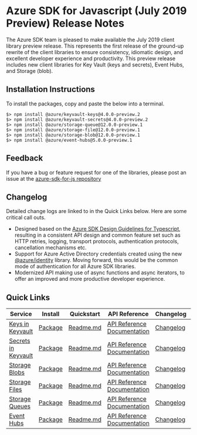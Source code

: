 # Azure SDK for Javascript (July 2019 Preview) Release Notes

The Azure SDK team is pleased to make available the July 2019 client library preview release. This represents the first release of the ground-up rewrite of the client libraries to ensure consistency, idiomatic design, and excellent developer experience and productivity. This preview release includes new client libraries for Key Vault (keys and secrets), Event Hubs, and Storage (blob).

## Installation Instructions
To install the packages, copy and paste the below into a terminal.
  
    $> npm install @azure/keyvault-keys@4.0.0-preview.2
    $> npm install @azure/keyvault-secrets@4.0.0-preview.2
    $> npm install @azure/storage-queue@12.0.0-preview.1
    $> npm install @azure/storage-file@12.0.0-preview.1
    $> npm install @azure/storage-blob@12.0.0-preview.1
    $> npm install @azure/event-hubs@5.0.0-preview.1

## Feedback
If you have a bug or feature request for one of the libraries, please post an issue at the [azure-sdk-for-js repository](https://github.com/azure/azure-sdk-for-js/issues)

## Changelog
Detailed change logs are linked to in the Quick Links below. Here are some critical call outs.

- Designed based on the [Azure SDK Design Guidelines for Typescript](https://azuresdkspecs.z5.web.core.windows.net/TypeScriptSpec.html), 
resulting in a consistent API design and common feature set such as HTTP retries, logging, transport protocols, authentication protocols, cancellation mechanisms etc.
- Support for Azure Active Directory credentials created using the new [@azure/identity](https://www.npmjs.com/package/@azure/identity) library. Moving forward, this would be the common mode of authentication for all Azure SDK libraries.
- Modernized API making use of async functions and async iterators, to offer an improved and more productive developer experience.


## Quick Links
| Service  | Install | Quickstart |  API Reference | Changelog | Samples
| -- | -- | -- | -- | -- | -- |
| [Keys in Keyvault](https://azure.microsoft.com/en-us/services/key-vault/) | [Package](https://www.npmjs.com/package/@azure/keyvault-keys) | [Readme.md](https://github.com/Azure/azure-sdk-for-js/tree/master/sdk/keyvault/keyvault-keys) | [API Reference Documentation](https://azure.github.io/azure-sdk-for-js/keyvault-keys) | [Changelog](https://github.com/Azure/azure-sdk-for-js/releases/tag/%40azure%2Fkeyvault-keys_4.0.0-preview.2)  | [Samples](https://github.com/Azure/azure-sdk-for-js/tree/master/sdk/keyvault/keyvault-keys/samples)
| [Secrets in Keyvault](https://azure.microsoft.com/en-us/services/key-vault/) | [Package](https://www.npmjs.com/package/@azure/keyvault-secrets) | [Readme.md](https://github.com/Azure/azure-sdk-for-js/tree/master/sdk/keyvault/keyvault-secrets) | [API Reference Documentation](https://azure.github.io/azure-sdk-for-js/keyvault-secrets) | [Changelog](https://github.com/Azure/azure-sdk-for-js/releases/tag/%40azure%2Fkeyvault-secrets_4.0.0-preview.2) | [Samples](https://github.com/Azure/azure-sdk-for-js/tree/master/sdk/keyvault/keyvault-secrets/samples)
| [Storage Blobs](https://docs.microsoft.com/en-us/azure/storage/blobs/storage-blobs-overview) | [Package](https://www.npmjs.com/package/@azure/storage-blob) | [Readme.md](https://github.com/Azure/azure-sdk-for-js/tree/feature/storage/sdk/storage/storage-blob) | [API Reference Documentation](https://azure.github.io/azure-sdk-for-js/storage-blob/index.html) | [Changelog](https://github.com/Azure/azure-sdk-for-js/releases/tag/%40azure%2Fstorage-blob_12.0.0-preview.1) | [Samples](https://github.com/Azure/azure-sdk-for-js/tree/feature/storage/sdk/storage/storage-blob/samples)
| [Storage Files](https://docs.microsoft.com/en-us/azure/storage/files/storage-files-introduction) | [Package](https://www.npmjs.com/package/@azure/storage-file) | [Readme.md](https://github.com/Azure/azure-sdk-for-js/tree/feature/storage/sdk/storage/storage-file) | [API Reference Documentation](https://azure.github.io/azure-sdk-for-js/storage-file/index.html) | [Changelog](https://github.com/Azure/azure-sdk-for-js/releases/tag/%40azure%2Fstorage-file_12.0.0-preview.1) | [Samples](https://github.com/Azure/azure-sdk-for-js/tree/feature/storage/sdk/storage/storage-blob/samples)
| [Storage Queues](https://docs.microsoft.com/en-us/azure/storage/queues/storage-dotnet-how-to-use-queues) | [Package](https://www.npmjs.com/package/@azure/storage-queue) | [Readme.md](https://github.com/Azure/azure-sdk-for-js/tree/feature/storage/sdk/storage/storage-queue) | [API Reference Documentation](https://azure.github.io/azure-sdk-for-js/storage-queue/index.html) | [Changelog](https://github.com/Azure/azure-sdk-for-js/releases/tag/%40azure%2Fstorage-queue_12.0.0-preview.1) | [Samples](https://github.com/Azure/azure-sdk-for-js/tree/feature/storage/sdk/storage/storage-queue/samples)
| [Event Hubs](https://azure.microsoft.com/en-us/services/event-hubs/) | [Package](https://www.npmjs.com/package/@azure/event-hubs) | [Readme.md](https://github.com/Azure/azure-sdk-for-js/tree/master/sdk/eventhub/event-hubs) | [API Reference Documentation](https://azure.github.io/azure-sdk-for-js/event-hubs/index.html) | [Changelog](https://github.com/Azure/azure-sdk-for-js/releases/tag/%40azure%2Fevent-hubs_5.0.0-preview.1) | [Samples](https://github.com/Azure/azure-sdk-for-js/tree/master/sdk/eventhub/event-hubs/samples)


